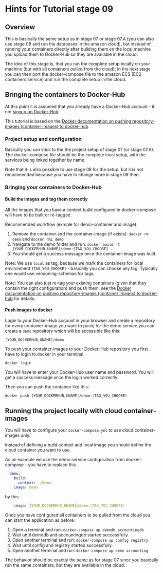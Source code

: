 # Hints for Tutorial stage 09

## Overview

This is basically the same setup as in stage 07 or stage 07.A (you can also use stage 08 and run the databases in the amazon cloud), but instead of running your containers directly after building them on the local machine you upload them to Docker-Hub so they are available in the cloud. 

The idea of this stage is, that you run the complete setup locally on your machine (but with all containers pulled from the cloud); in the next stage you can then port the docker-compose file to the amazon ECS (EC2 containers service) and run the complete setup in the cloud.

## Bringing the containers to Docker-Hub

At this point it is assumed that you already have a Docker-Hub account - if not [signup on Docker-Hub](https://hub.docker.com/).

This tutorial is based on the [Docker documentation on pushing repository-images (container images) to docker-hub](https://docs.docker.com/docker-hub/repos/#pushing-a-repository-image-to-docker-hub).

### Project setup and configuration

Basically you can stick to the the project setup of stage 07 (or stage 07.A). The docker-compose file should be the complete local setup, with the services being linked together by name.

Note that it is also possible to use stage 08 for the setup, but it is not recommended because you have to change more in stage 09 then.

### Bringing your containers to Docker-Hub

#### Build the images and tag them correctly

All the images that you have a context.build configured in docker-compose will have to be built or re-tagged. 

Recommended workflow (exmple for demo-container and image):

1. Remove the container and the container-image (if exists): ```docker rm demo``` and ```docker rmi demo```
2. Navigate to the demo folder and run: ```docker build -t [YOUR_DOCKERHUB_UNAME]/demo:[TAG_YOU_CHOOSE] .```
3. You should get a success message once the container-image was built.

Note: We use ```local``` as tag, because we mark the containers for local environment ```[TAG_YOU_CHOOSE]``` - basically you can choose any tag. Typically one would use versioning-schemas for tags.

Note: You can also just re-tag your existing containers (given that they contain the right configuration) and push them, see the [Docker documentation on pushing repository-images (container images) to docker-hub](https://docs.docker.com/docker-hub/repos/#pushing-a-repository-image-to-docker-hub) for details.

#### Push images to docker

Login to your Docker-Hub account in your browser and create a repository for every container-image you want to push; for the demo service you can create a ```demo``` repository which will be accessible like this:

```
[YOUR_DOCKERHUB_UNAME]/demo
```

To push your container-images to your Docker-Hub repository you first have to login to docker in your terminal:

```
docker login
```

You will have to enter your Docker-Hub user name and password. You will get a success message once the login worked correctly.


Then you can push the container like this:

```
docker push [YOUR_DOCKERHUB_UNAME]/demo:[TAG_YOU_CHOOSE]
```

## Running the project locally with cloud container-images

You will have to configure your ```docker-compose.yml``` to use cloud container-images only.

Instead of defining a build context and local image you should define the cloud container you want to use. 

As an example we use the demo service configuration from docker-compose - you have to replace this
```YAML
  demo:
    build:
      context: ./demo
    image: demo
```

by this:
```YAML
    image: [YOUR_DOCKERHUB_UNAME]/demo:[TAG_YOU_CHOOSE]
```

Once you have configured all containers to be pulled from the cloud you can start the application as before:

1. Open a terminal and run: ```docker-compose up demodb accountingdb```
2. Wait until demodb and accountingdb started successfully.
3. Open another terminal and run: ```docker-compose up config registry```
4. Wait until config and registry started successfully.
5. Open another terminal and run: ```docker-compose up demo accounting```

The behavior should be exactly the same as for stage 07 since you basically run the same containers, but they are available in the cloud.



